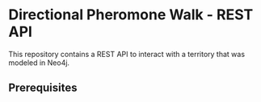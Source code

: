 # Directional Pheromone Walk - REST API

This repository contains a REST API to interact with a territory that was modeled in Neo4j.

## Prerequisites

